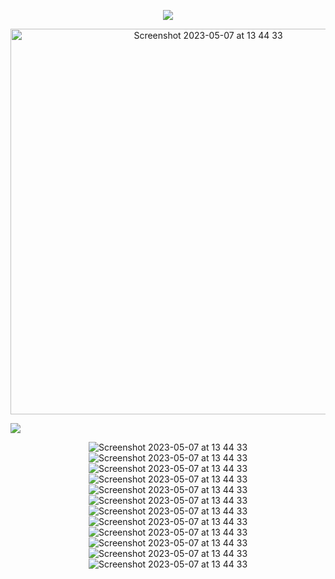 <p align='center'>
<img src="http://github-profile-summary-cards.vercel.app/api/cards/profile-details?username=TTaksheel&theme=codeSTACKr">
</p>

<p align='center'>

<img width="617" alt="Screenshot 2023-05-07 at 13 44 33" src="https://user-images.githubusercontent.com/132825646/236678906-5bab3268-03bf-4bb9-9c0a-f30545bae7da.png">
  </p>
  
  <p align='center'>

![](https://komarev.com/ghpvc/?username=Tepid-neitzen&label=PROFILE+COUNT&style=for-the-badge&color=red)


<p align='center'>
<img alt="Screenshot 2023-05-07 at 13 44 33" src="https://img.shields.io/badge/MongoDB-%234ea94b.svg?style=for-the-badge&logo=mongodb&logoColor=white">
<img alt="Screenshot 2023-05-07 at 13 44 33" src="https://img.shields.io/badge/mysql-%2300f.svg?style=for-the-badge&logo=mysql&logoColor=white">
<img alt="Screenshot 2023-05-07 at 13 44 33" src="https://img.shields.io/badge/blender-%23F5792A.svg?style=for-the-badge&logo=blender&logoColor=white">
<img alt="Screenshot 2023-05-07 at 13 44 33" src="https://img.shields.io/badge/Gimp-657D8B?style=for-the-badge&logo=gimp&logoColor=FFFFFF">
<img alt="Screenshot 2023-05-07 at 13 44 33" src="https://img.shields.io/badge/Electron-191970?style=for-the-badge&logo=Electron&logoColor=white">
<img alt="Screenshot 2023-05-07 at 13 44 33" src="https://img.shields.io/badge/Kali-268BEE?style=for-the-badge&logo=kalilinux&logoColor=white">
<img alt="Screenshot 2023-05-07 at 13 44 33" src="https://img.shields.io/badge/mac%20os-000000?style=for-the-badge&logo=macos&logoColor=F0F0F0">
<img alt="Screenshot 2023-05-07 at 13 44 33" src="https://img.shields.io/badge/openSUSE-%2364B345?style=for-the-badge&logo=openSUSE&logoColor=white">
<img alt="Screenshot 2023-05-07 at 13 44 33" src="https://img.shields.io/badge/Ubuntu-E95420?style=for-the-badge&logo=ubuntu&logoColor=white">
<img alt="Screenshot 2023-05-07 at 13 44 33" src="https://img.shields.io/badge/Red%20Hat-EE0000?style=for-the-badge&logo=redhat&logoColor=white">
<img alt="Screenshot 2023-05-07 at 13 44 33" src="https://img.shields.io/badge/Visual%20Studio%20Code-0078d7.svg?style=for-the-badge&logo=visual-studio-code&logoColor=white">
<img alt="Screenshot 2023-05-07 at 13 44 33" src="https://img.shields.io/badge/YouTube-%23FF0000.svg?style=for-the-badge&logo=YouTube&logoColor=white">
</p>

<!-- ![MongoDB](https://img.shields.io/badge/MongoDB-%234ea94b.svg?style=for-the-badge&logo=mongodb&logoColor=white) -->
<!-- 	![MySQL](https://img.shields.io/badge/mysql-%2300f.svg?style=for-the-badge&logo=mysql&logoColor=white) -->
<!--   	![Blender](https://img.shields.io/badge/blender-%23F5792A.svg?style=for-the-badge&logo=blender&logoColor=white) -->
<!--     	![Gimp Gnu Image Manipulation Program](https://img.shields.io/badge/Gimp-657D8B?style=for-the-badge&logo=gimp&logoColor=FFFFFF) -->
<!--       	![Electron.js](https://img.shields.io/badge/Electron-191970?style=for-the-badge&logo=Electron&logoColor=white) -->
<!--         ![Kali](https://img.shields.io/badge/Kali-268BEE?style=for-the-badge&logo=kalilinux&logoColor=white) -->
<!--         ![macOS](https://img.shields.io/badge/mac%20os-000000?style=for-the-badge&logo=macos&logoColor=F0F0F0) -->
<!--         	![openSUSE](https://img.shields.io/badge/openSUSE-%2364B345?style=for-the-badge&logo=openSUSE&logoColor=white) -->
<!--           ![Ubuntu](https://img.shields.io/badge/Ubuntu-E95420?style=for-the-badge&logo=ubuntu&logoColor=white) -->
<!--           ![Red Hat](https://img.shields.io/badge/Red%20Hat-EE0000?style=for-the-badge&logo=redhat&logoColor=white) -->
<!-- 	  ![Visual Studio Code](https://img.shields.io/badge/Visual%20Studio%20Code-0078d7.svg?style=for-the-badge&logo=visual-studio-code&logoColor=white) -->
<!-- 	  ![YouTube](https://img.shields.io/badge/YouTube-%23FF0000.svg?style=for-the-badge&logo=YouTube&logoColor=white) -->
<!--
**TTaksheel/TTaksheel** is a ✨ _special_ ✨ repository because its `README.md` (this file) appears on your GitHub profile.

Here are some ideas to get you started:

- 🔭 I’m currently working on ...
- 🌱 I’m currently learning ...
- 👯 I’m looking to collaborate on ...
- 🤔 I’m looking for help with ...
- 💬 Ask me about ...
- 📫 How to reach me: ...
- 😄 Pronouns: ...
- ⚡ Fun fact: ...
-->
